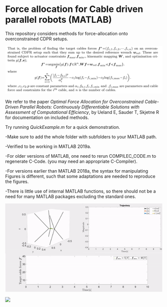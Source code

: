 # Force allocation for Cable driven parallel robots (MATLAB)

This repository considers methods for force-allocation onto overconstrained CDPR setups.

  <img src="Gif/LATEXFORMULATION.PNG" width="750" title="hover text">

We refer to the paper *Optimal Force Allocation for Overconstrained Cable-Driven Parallel Robots: Continuously
Differentiable Solutions with Assessment of Computational Efficiency*, by Ueland E, Sauder T, Skjetne R for documentation on included methods. 

Try running *QuickExample.m* for a quick demonstration. 

-Make sure to add the whole folder with subfolders to your MATLAB path.

-Verified to be working in MATLAB 2019a.

-For older versions of MATLAB, one need to rerun COMPILEC_CODE.m to regenerate C-Code. (you may need an appropriate C-Compiler).

-For versions earlier than MATLAB 2018a, the syntax for manipulating Figures is different, such that some adaptations are needed to reproduce the figures.

-There is little use of internal MATLAB functions, so there should not be a need for many MATLAB packages excluding the standard ones.

<img src="Gif/CDPR_TEST.gif" width="880">

![](Gif/ExampleTraj.gif)

 
